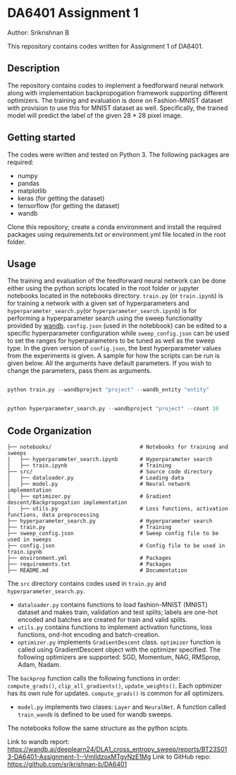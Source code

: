 # DA6401 Assignment 1

Author: Srikrishnan B

This repository contains codes written for Assignment 1 of DA6401. 

## Description

The repository contains codes to implement a feedforward neural network along with implementation backpropogation framework supporting different optimizers. The training and evaluation is done on Fashion-MNIST dataset with provision to use this for MNIST dataset as well. Specifically, the trained model will predict the label of the given 28 * 28 pixel image. 

## Getting started

The codes were written and tested on Python 3. The following packages are required:

- numpy
- pandas
- matplotlib
- keras (for getting the dataset)
- tensorflow (for getting the dataset)
- wandb

Clone this repository; create a conda environment and install the required packages using requirements.txt or environment.yml file located in the root folder. 


## Usage

The training and evaluation of the feedforward neural network can be done either using the python scripts located in the root folder or jupyter notebooks located in the notebooks directory. `train.py` (or `train.ipynb`) is for training a network with a given set of hyperparameters and `hyperparameter_search.py`(or `hyperparameter_search.ipynb`) is for performing a hyperparameter search using the sweep functionality provided by [wandb](https://docs.wandb.ai/guides/sweeps/). `config.json` (used in the notebbook) can be edited to a specific hyperparameter configuration while `sweep_config.json` can be used to set the ranges for hyperparameters to be tuned as well as the sweep type. In the given version of `config.json`, the best hyperparameter values from the experiments is given. 
A sample for how the scripts can be run is given below. All the arguments have default parameters. If you wish to change the parameters, pass them as arguments. 
```python

python train.py --wandbproject "project" --wandb_entity "entity" 

```

```python

python hyperparameter_search.py --wandbproject "project" --count 10

```

## Code Organization
```
├── notebooks/                            # Notebooks for training and sweeps
|   ├── hyperparameter_search.ipynb       # Hyperparameter search
│   ├── train.ipynb                       # Training 
├── src/                                  # Source code directory
│   ├── dataloader.py                     # Loading data
│   ├── model.py                          # Neural network implementation
│   ├── optimizer.py                      # Gradient descent/Backpropogation implementation
│   ├── utils.py                          # Loss functions, activation functions, data preprocessing
├── hyperparameter_search.py              # Hyperparameter search
├── train.py                              # Training
├── sweep_config.json                     # Sweep config file to be used in sweeps
├── config.json                           # Config file to be used in train.ipynb
├── environment.yml                       # Packages
├── requirements.txt                      # Packages
├── README.md                             # Documentation 
```

The `src` directory contains codes used in `train.py` and `hyperparameter_search.py`. 
- `dataloader.py` contains functions to load fashion-MNIST (MNIST) dataset and makes train, validation and test splits; labels are one-hot encoded and batches are created for train and valid splits. 
- `utils.py` contains functions to implement activation functions, loss functions, ond-hot encoding and batch-creation.
- `optimizer.py` implements `GradientDescent` class. `optimizer` function is called using GradientDescent object with the optimizer specified. The following optimizers are supported: SGD, Momentum, NAG, RMSprop, Adam, Nadam. 

The `backprop` function calls the following functions in order: `compute_grads()`, `clip_all_gradients()`, `update_weights()`. Each optimizer has its own rule for updates. `compute_grads()` is common for all optimizers. 

- `model.py` implements two clases: `Layer` and `NeuralNet`. A function called `train_wandb` is defined to be used for wandb sweeps. 

The notebooks follow the same structure as the python scipts. 


Link to wandb report: https://wandb.ai/deeplearn24/DLA1_cross_entropy_sweep/reports/BT23S013-DA6401-Assignment-1--VmlldzoxMTgyNzE1Mg
Link to GitHub repo: https://github.com/srikrishnan-b/DA6401